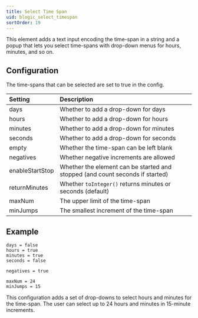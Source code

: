 ```yaml
---
title: Select Time Span
uid: blogic_select_timespan
sortOrder: 19
---
```


This element adds a text input encoding the time-span in a string and a popup that lets you select time-spans with drop-down menus for hours, minutes, and so on.

## Configuration

The time-spans that can be selected are set to true in the config.

| Setting         | Description                             |
|:----------------|:----------------------------------------|
| days            | Whether to add a drop-down for days     |
| hours           | Whether to add a drop-down for hours    |
| minutes         | Whether to add a drop-down for minutes  |
| seconds         | Whether to add a drop-down for seconds  |
| empty           | Whether the time-span can be left blank |
| negatives       | Whether negative increments are allowed |
| enableStartStop | Whether the element can be started and stopped (and count seconds if started) |
| returnMinutes   | Whether `toInteger()` returns minutes or seconds (default) |
| maxNum          | The upper limit of the time-span        |
| minJumps        | The smallest increment of the time-span |

## Example

```crmscript
days = false
hours = true
minutes = true
seconds = false

negatives = true

maxNum = 24
minJumps = 15
```

This configuration adds a set of drop-downs to select hours and minutes for the time-span. The user can select up to 24 hours and minutes in 15-minute increments.
